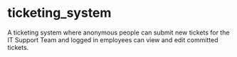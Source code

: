 # ticketing_system
A ticketing system where anonymous people can submit new tickets for the IT Support Team and logged in employees can view and edit committed tickets.
